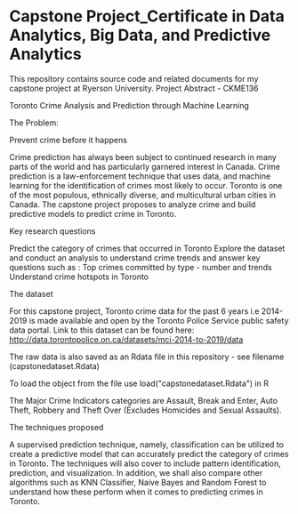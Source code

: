 # Capstone Project_Certificate in Data Analytics, Big Data, and Predictive Analytics
This repository contains source code and related documents for my capstone project at Ryerson University. 
Project Abstract - CKME136

Toronto Crime Analysis and Prediction through Machine Learning

The Problem:

Prevent crime before it happens

Crime prediction has always been subject to continued research in many parts of the world and has particularly garnered interest in Canada. Crime prediction is a law-enforcement technique that uses data, and machine learning for the identification of crimes most likely to occur. Toronto is one of the most populous, ethnically diverse, and multicultural urban cities in Canada. The capstone project proposes to analyze crime and build predictive models to predict crime in Toronto. 

Key research questions

Predict the category of crimes that occurred in Toronto
Explore the dataset and conduct an analysis to understand crime trends and answer key questions such as :
Top crimes committed by type - number and trends
Understand crime hotspots in Toronto

The dataset

For this capstone project, Toronto crime data for the past 6 years i.e 2014-2019 is made available and open by the Toronto Police Service public safety data portal. Link to this dataset can be found here: http://data.torontopolice.on.ca/datasets/mci-2014-to-2019/data

The raw data is also saved as an Rdata file in this repository - see filename (capstonedataset.Rdata)

To load the object from the file use load("capstonedataset.Rdata") in R

The Major Crime Indicators categories are Assault, Break and Enter,  Auto Theft, Robbery and Theft Over (Excludes Homicides and Sexual Assaults).

The techniques proposed

A supervised prediction technique, namely, classification can be utilized to create a predictive model that can accurately predict the category of crimes in Toronto. The techniques will also cover to include pattern identification, prediction, and visualization. In addition, we shall also compare other algorithms such as KNN Classifier, Naive Bayes and Random Forest to understand how these perform when it comes to predicting crimes in Toronto.

